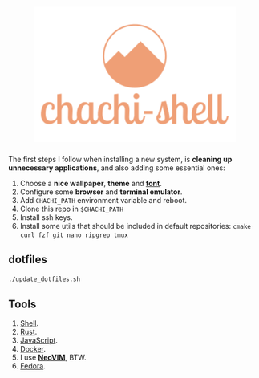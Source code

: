 <h1 align="center">
  <img
    name="logo"
    src="https://raw.githubusercontent.com/p2kmgcl/chachi-shell/master/logo.svg"
    alt="chachi-shell"
    style="width:80%"
  />
</h1>

The first steps I follow when installing a new system, is **cleaning up
unnecessary applications**, and also adding some essential ones:

1. Choose a **nice wallpaper**, **theme** and [**font**](/docs/fonts).
1. Configure some **browser** and **terminal emulator**.
1. Add `CHACHI_PATH` environment variable and reboot.
1. Clone this repo in `$CHACHI_PATH`
1. Install ssh keys.
1. Install some utils that should be included in default repositories:
   `cmake curl fzf git nano ripgrep tmux`

## dotfiles

```bash
./update_dotfiles.sh
```

## Tools

1. [Shell](/home/.config/fish).
1. [Rust](/docs/rust).
1. [JavaScript](/docs/javascript).
1. [Docker](/docs/docker).
1. I use [**NeoVIM**](/home/.config/nvim), BTW.
1. [Fedora](/docs/linux/distros/fedora.md).

